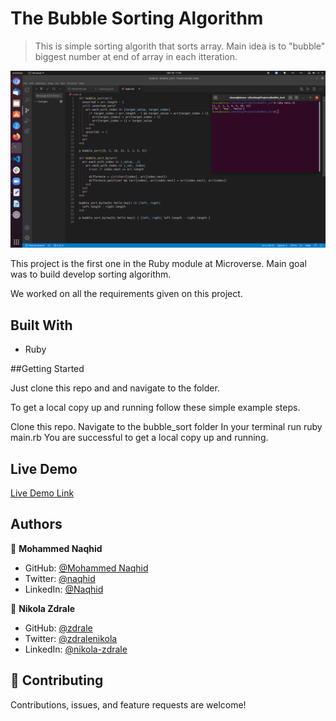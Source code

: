 # The Bubble Sorting Algorithm

> This is simple sorting algorith that sorts array. Main idea is to "bubble" biggest number at end of array in each itteration.

![screenshot](Images/screenshot1.png)

This project is the first one in the Ruby module at Microverse. Main goal was to build develop sorting algorithm.

We worked on all the requirements given on this project.

## Built With

- Ruby

##Getting Started

Just clone this repo and and navigate to the folder.

To get a local copy up and running follow these simple example steps.

Clone this repo.
Navigate to the bubble_sort folder
In your terminal run ruby main.rb
You are successful to get a local copy up and running.

## Live Demo

[Live Demo Link](https://raw.githack.com/zdrale/Responsive-Web-Page/master/index.html)

## Authors

👤 **Mohammed Naqhid**

- GitHub: [@Mohammed Naqhid ](https://github.com/Naqhid)
- Twitter: [@naqhid](https://twitter.com/naqhid)
- LinkedIn: [@Naqhid](https://www.linkedin.com/in/mohammed-naqhid-ab3080189/)

👤 **Nikola Zdrale**

- GitHub: [@zdrale](https://github.com/zdrale)
- Twitter: [@zdralenikola](https://twitter.com/zdralenikola)
- LinkedIn: [@nikola-zdrale](https://www.linkedin.com/in/nikola-zdrale/)

## 🤝 Contributing

Contributions, issues, and feature requests are welcome!
